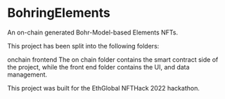 # BohringElements
An on-chain generated Bohr-Model-based Elements NFTs.

This project has been split into the following folders:

onchain
frontend
The on chain folder contains the smart contract side of the project, while the front end folder contains the UI, and data management.

This project was built for the EthGlobal NFTHack 2022 hackathon.

